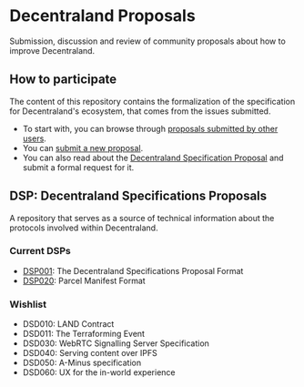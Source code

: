 # Decentraland Proposals

Submission, discussion and review of community proposals about how to improve Decentraland.

## How to participate

The content of this repository contains the formalization of the specification for Decentraland's ecosystem, that comes from the issues submitted.

* To start with, you can browse through [proposals submitted by other users](https://github.com/decentraland/proposals/issues).
* You can [submit a new proposal](https://github.com/decentraland/proposals/issues/new).
* You can also read about the [Decentraland Specification Proposal](dsp/0001.mediawiki) and submit a formal request for it.

## DSP: Decentraland Specifications Proposals

A repository that serves as a source of technical information about the
protocols involved within Decentraland.

### Current DSPs

* [DSP001](dsp/0001.mediawiki): The Decentraland Specifications Proposal Format
* [DSP020](dsp/0020.mediawiki): Parcel Manifest Format

### Wishlist

* DSD010: LAND Contract
* DSD011: The Terraforming Event
* DSD030: WebRTC Signalling Server Specification
* DSD040: Serving content over IPFS
* DSD050: A-Minus specification
* DSD060: UX for the in-world experience
